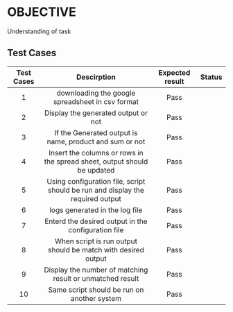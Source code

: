 # OBJECTIVE
Understanding of task

## Test Cases

|Test Cases|Descirption|Expected result|Status|
|:----:|:----:|:----:| :----:|
|1|downloading the google spreadsheet in csv format| Pass| |
|2|Display the generated output or not| Pass| |
|3|If the Generated output is name, product and sum or not| Pass| |
|4|Insert the columns or rows in the spread sheet, output should be updated| Pass| |
|5|Using configuration file, script should be run and display the required output| Pass| |
|6|logs generated in the log file| Pass| |
|7|Enterd the desired output in the configuration file| Pass| |
|8|When script is run output should be match with desired output| Pass| |
|9|Display the number of matching result or unmatched result| Pass| |
|10|Same script should be run on another system| Pass| |


 

